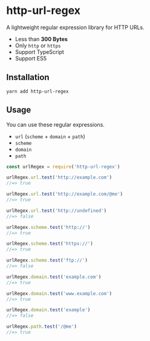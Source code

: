 # http-url-regex

A lightweight regular expression library for HTTP URLs.

- Less than **300 Bytes**
- Only `http` or `https`
- Support TypeScript
- Support ES5

## Installation

`yarn add http-url-regex`

## Usage

You can use these regular expressions.

- `url` (`scheme` + `domain` + `path`)
- `scheme`
- `domain`
- `path`

```js
const urlRegex = require('http-url-regex')

urlRegex.url.test('http://example.com')
//=> true

urlRegex.url.test('http://example.com/@me')
//=> true

urlRegex.url.test('http://undefined')
//=> false

urlRegex.scheme.test('http://')
//=> true

urlRegex.scheme.test('https://')
//=> true

urlRegex.scheme.test('ftp://')
//=> false

urlRegex.domain.test('example.com')
//=> true

urlRegex.domain.test('www.example.com')
//=> true

urlRegex.domain.test('example')
//=> false

urlRegex.path.test('/@me')
//=> true
```
